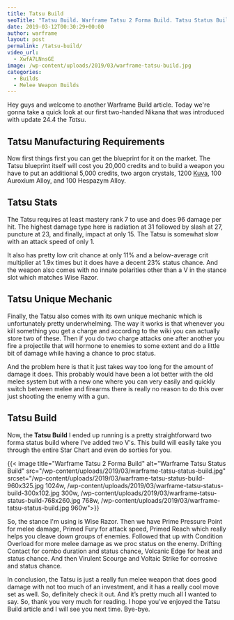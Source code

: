 ```yaml
---
title: Tatsu Build
seoTitle: "Tatsu Build. Warframe Tatsu 2 Forma Build. Tatsu Status Build"
date: 2019-03-12T00:30:29+00:00
author: warframe
layout: post
permalink: /tatsu-build/
video_url:
  - XwfA7LNnsGE
image: /wp-content/uploads/2019/03/warframe-tatsu-build.jpg
categories:
  - Builds
  - Melee Weapon Builds
---
```

Hey guys and welcome to another Warframe Build article. Today we're gonna take a quick look at our first two-handed Nikana that was introduced with update 24.4 the *Tatsu*. <!--more-->

## Tatsu Manufacturing Requirements
Now first things first you can get the blueprint for it on the market. The Tatsu blueprint itself will cost you 20,000 credits and to build a weapon you have to put an additional 5,000 credits, two argon crystals, 1200 [Kuva](/where-and-how-to-farm-kuva/ "Where And How To Farm Kuva"), 100 Auroxium Alloy, and 100 Hespazym Alloy.

## Tatsu Stats
The Tatsu requires at least mastery rank 7 to use and does 96 damage per hit. The highest damage type here is radiation at 31 followed by slash at 27, puncture at 23, and finally, impact at only 15. The Tatsu is somewhat slow with an attack speed of only 1. 

It also has pretty low crit chance at only 11% and a below-average crit multiplier at 1.9x times but it does have a decent 23% status chance. And the weapon also comes with no innate polarities other than a V in the stance slot which matches Wise Razor.

## Tatsu Unique Mechanic
Finally, the Tatsu also comes with its own unique mechanic which is unfortunately pretty underwhelming. The way it works is that whenever you kill something you get a charge and according to the wiki you can actually store two of these. Then if you do two charge attacks one after another you fire a projectile that will hormone to enemies to some extent and do a little bit of damage while having a chance to proc status. 

And the problem here is that it just takes way too long for the amount of damage it does. This probably would have been a lot better with the old melee system but with a new one where you can very easily and quickly switch between melee and firearms there is really no reason to do this over just shooting the enemy with a gun.

## Tatsu Build
Now, the **Tatsu Build** I ended up running is a pretty straightforward two forma status build where I've added two V's. This build will easily take you through the entire Star Chart and even do sorties for you. 

{{< image title="Warframe Tatsu 2 Forma Build" alt="Warframe Tatsu Status Build" src="/wp-content/uploads/2019/03/warframe-tatsu-status-build.jpg" srcset="/wp-content/uploads/2019/03/warframe-tatsu-status-build-960x325.jpg 1024w, /wp-content/uploads/2019/03/warframe-tatsu-status-build-300x102.jpg 300w, /wp-content/uploads/2019/03/warframe-tatsu-status-build-768x260.jpg 768w, /wp-content/uploads/2019/03/warframe-tatsu-status-build.jpg 960w">}}

So, the stance I'm using is Wise Razor. Then we have Prime Pressure Point for melee damage, Primed Fury for attack speed, Primed Reach which really helps you cleave down groups of enemies. Followed that up with Condition Overload for more melee damage as we proc status on the enemy. Drifting Contact for combo duration and status chance, Volcanic Edge for heat and status chance. And then Virulent Scourge and Voltaic Strike for corrosive and status chance. 

In conclusion, the Tatsu is just a really fun melee weapon that does good damage with not too much of an investment, and it has a really cool move set as well. So, definitely check it out. And it’s pretty much all I wanted to say. So, thank you very much for reading. I hope you’ve enjoyed the Tatsu Build article and I will see you next time. Bye-bye.